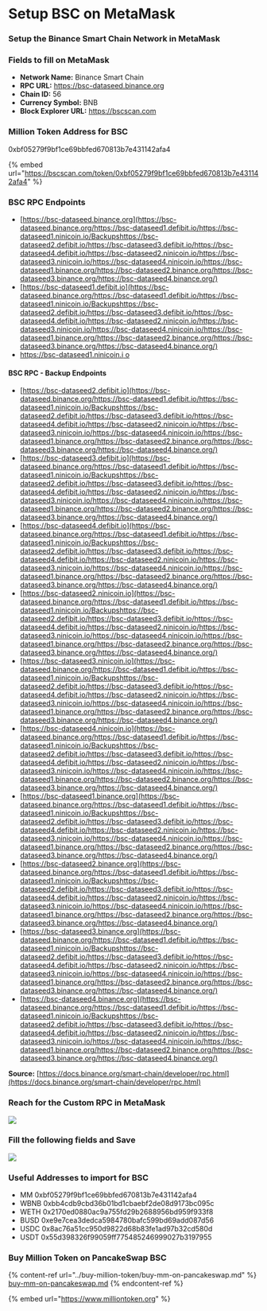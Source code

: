 # Setup BSC on MetaMask

### Setup the Binance Smart Chain Network in MetaMask

### Fields to fill on MetaMask

* **Network Name:** Binance Smart Chain
* **RPC URL:** https://bsc-dataseed.binance.org
* **Chain ID:** 56
* **Currency Symbol:** BNB
* **Block Explorer URL:** https://bscscan.com

### Million Token Address for BSC

0xbf05279f9bf1ce69bbfed670813b7e431142afa4

{% embed url="https://bscscan.com/token/0xbf05279f9bf1ce69bbfed670813b7e431142afa4" %}

### BSC RPC Endpoints

* [https://bsc-dataseed.binance.org](https://bsc-dataseed.binance.org/https://bsc-dataseed1.defibit.io/https://bsc-dataseed1.ninicoin.io/Backupshttps://bsc-dataseed2.defibit.io/https://bsc-dataseed3.defibit.io/https://bsc-dataseed4.defibit.io/https://bsc-dataseed2.ninicoin.io/https://bsc-dataseed3.ninicoin.io/https://bsc-dataseed4.ninicoin.io/https://bsc-dataseed1.binance.org/https://bsc-dataseed2.binance.org/https://bsc-dataseed3.binance.org/https://bsc-dataseed4.binance.org/)
* [https://bsc-dataseed1.defibit.io](https://bsc-dataseed.binance.org/https://bsc-dataseed1.defibit.io/https://bsc-dataseed1.ninicoin.io/Backupshttps://bsc-dataseed2.defibit.io/https://bsc-dataseed3.defibit.io/https://bsc-dataseed4.defibit.io/https://bsc-dataseed2.ninicoin.io/https://bsc-dataseed3.ninicoin.io/https://bsc-dataseed4.ninicoin.io/https://bsc-dataseed1.binance.org/https://bsc-dataseed2.binance.org/https://bsc-dataseed3.binance.org/https://bsc-dataseed4.binance.org/)
* [https://bsc-dataseed1.ninicoin.i  o](https://bsc-dataseed1.ninicoin.io)

#### BSC RPC - Backup Endpoints

* [https://bsc-dataseed2.defibit.io](https://bsc-dataseed.binance.org/https://bsc-dataseed1.defibit.io/https://bsc-dataseed1.ninicoin.io/Backupshttps://bsc-dataseed2.defibit.io/https://bsc-dataseed3.defibit.io/https://bsc-dataseed4.defibit.io/https://bsc-dataseed2.ninicoin.io/https://bsc-dataseed3.ninicoin.io/https://bsc-dataseed4.ninicoin.io/https://bsc-dataseed1.binance.org/https://bsc-dataseed2.binance.org/https://bsc-dataseed3.binance.org/https://bsc-dataseed4.binance.org/)
* [https://bsc-dataseed3.defibit.io](https://bsc-dataseed.binance.org/https://bsc-dataseed1.defibit.io/https://bsc-dataseed1.ninicoin.io/Backupshttps://bsc-dataseed2.defibit.io/https://bsc-dataseed3.defibit.io/https://bsc-dataseed4.defibit.io/https://bsc-dataseed2.ninicoin.io/https://bsc-dataseed3.ninicoin.io/https://bsc-dataseed4.ninicoin.io/https://bsc-dataseed1.binance.org/https://bsc-dataseed2.binance.org/https://bsc-dataseed3.binance.org/https://bsc-dataseed4.binance.org/)
* [https://bsc-dataseed4.defibit.io](https://bsc-dataseed.binance.org/https://bsc-dataseed1.defibit.io/https://bsc-dataseed1.ninicoin.io/Backupshttps://bsc-dataseed2.defibit.io/https://bsc-dataseed3.defibit.io/https://bsc-dataseed4.defibit.io/https://bsc-dataseed2.ninicoin.io/https://bsc-dataseed3.ninicoin.io/https://bsc-dataseed4.ninicoin.io/https://bsc-dataseed1.binance.org/https://bsc-dataseed2.binance.org/https://bsc-dataseed3.binance.org/https://bsc-dataseed4.binance.org/)
* [https://bsc-dataseed2.ninicoin.io](https://bsc-dataseed.binance.org/https://bsc-dataseed1.defibit.io/https://bsc-dataseed1.ninicoin.io/Backupshttps://bsc-dataseed2.defibit.io/https://bsc-dataseed3.defibit.io/https://bsc-dataseed4.defibit.io/https://bsc-dataseed2.ninicoin.io/https://bsc-dataseed3.ninicoin.io/https://bsc-dataseed4.ninicoin.io/https://bsc-dataseed1.binance.org/https://bsc-dataseed2.binance.org/https://bsc-dataseed3.binance.org/https://bsc-dataseed4.binance.org/)
* [https://bsc-dataseed3.ninicoin.io](https://bsc-dataseed.binance.org/https://bsc-dataseed1.defibit.io/https://bsc-dataseed1.ninicoin.io/Backupshttps://bsc-dataseed2.defibit.io/https://bsc-dataseed3.defibit.io/https://bsc-dataseed4.defibit.io/https://bsc-dataseed2.ninicoin.io/https://bsc-dataseed3.ninicoin.io/https://bsc-dataseed4.ninicoin.io/https://bsc-dataseed1.binance.org/https://bsc-dataseed2.binance.org/https://bsc-dataseed3.binance.org/https://bsc-dataseed4.binance.org/)
* [https://bsc-dataseed4.ninicoin.io](https://bsc-dataseed.binance.org/https://bsc-dataseed1.defibit.io/https://bsc-dataseed1.ninicoin.io/Backupshttps://bsc-dataseed2.defibit.io/https://bsc-dataseed3.defibit.io/https://bsc-dataseed4.defibit.io/https://bsc-dataseed2.ninicoin.io/https://bsc-dataseed3.ninicoin.io/https://bsc-dataseed4.ninicoin.io/https://bsc-dataseed1.binance.org/https://bsc-dataseed2.binance.org/https://bsc-dataseed3.binance.org/https://bsc-dataseed4.binance.org/)
* [https://bsc-dataseed1.binance.org](https://bsc-dataseed.binance.org/https://bsc-dataseed1.defibit.io/https://bsc-dataseed1.ninicoin.io/Backupshttps://bsc-dataseed2.defibit.io/https://bsc-dataseed3.defibit.io/https://bsc-dataseed4.defibit.io/https://bsc-dataseed2.ninicoin.io/https://bsc-dataseed3.ninicoin.io/https://bsc-dataseed4.ninicoin.io/https://bsc-dataseed1.binance.org/https://bsc-dataseed2.binance.org/https://bsc-dataseed3.binance.org/https://bsc-dataseed4.binance.org/)
* [https://bsc-dataseed2.binance.org](https://bsc-dataseed.binance.org/https://bsc-dataseed1.defibit.io/https://bsc-dataseed1.ninicoin.io/Backupshttps://bsc-dataseed2.defibit.io/https://bsc-dataseed3.defibit.io/https://bsc-dataseed4.defibit.io/https://bsc-dataseed2.ninicoin.io/https://bsc-dataseed3.ninicoin.io/https://bsc-dataseed4.ninicoin.io/https://bsc-dataseed1.binance.org/https://bsc-dataseed2.binance.org/https://bsc-dataseed3.binance.org/https://bsc-dataseed4.binance.org/)
* [https://bsc-dataseed3.binance.org](https://bsc-dataseed.binance.org/https://bsc-dataseed1.defibit.io/https://bsc-dataseed1.ninicoin.io/Backupshttps://bsc-dataseed2.defibit.io/https://bsc-dataseed3.defibit.io/https://bsc-dataseed4.defibit.io/https://bsc-dataseed2.ninicoin.io/https://bsc-dataseed3.ninicoin.io/https://bsc-dataseed4.ninicoin.io/https://bsc-dataseed1.binance.org/https://bsc-dataseed2.binance.org/https://bsc-dataseed3.binance.org/https://bsc-dataseed4.binance.org/)
* [https://bsc-dataseed4.binance.org](https://bsc-dataseed.binance.org/https://bsc-dataseed1.defibit.io/https://bsc-dataseed1.ninicoin.io/Backupshttps://bsc-dataseed2.defibit.io/https://bsc-dataseed3.defibit.io/https://bsc-dataseed4.defibit.io/https://bsc-dataseed2.ninicoin.io/https://bsc-dataseed3.ninicoin.io/https://bsc-dataseed4.ninicoin.io/https://bsc-dataseed1.binance.org/https://bsc-dataseed2.binance.org/https://bsc-dataseed3.binance.org/https://bsc-dataseed4.binance.org/)

**Source:** [https://docs.binance.org/smart-chain/developer/rpc.html](https://docs.binance.org/smart-chain/developer/rpc.html)

### Reach for the Custom RPC in MetaMask

![](../../.gitbook/assets/metamask\_custom\_rpc.jpg)

### Fill the following fields and Save

![](../../.gitbook/assets/metamask\_setup\_binancesmartchain\_bsc\_rpc.png)

### Useful Addresses to import for BSC

* MM 0xbf05279f9bf1ce69bbfed670813b7e431142afa4
* WBNB 0xbb4cdb9cbd36b01bd1cbaebf2de08d9173bc095c
* WETH 0x2170ed0880ac9a755fd29b2688956bd959f933f8
* BUSD 0xe9e7cea3dedca5984780bafc599bd69add087d56
* USDC 0x8ac76a51cc950d9822d68b83fe1ad97b32cd580d
* USDT 0x55d398326f99059ff775485246999027b3197955

### Buy Million Token on PancakeSwap BSC

{% content-ref url="../buy-million-token/buy-mm-on-pancakeswap.md" %}
[buy-mm-on-pancakeswap.md](../buy-million-token/buy-mm-on-pancakeswap.md)
{% endcontent-ref %}

{% embed url="https://www.milliontoken.org" %}
